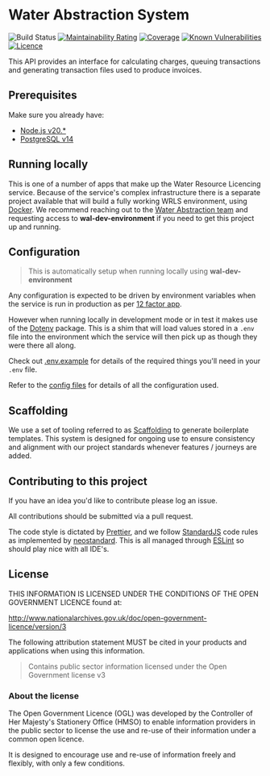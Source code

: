 # Water Abstraction System

![Build Status](https://github.com/DEFRA/water-abstraction-system/actions/workflows/ci.yml/badge.svg?branch=main)
[![Maintainability Rating](https://sonarcloud.io/api/project_badges/measure?project=DEFRA_water-abstraction-system&metric=sqale_rating)](https://sonarcloud.io/dashboard?id=DEFRA_water-abstraction-system)
[![Coverage](https://sonarcloud.io/api/project_badges/measure?project=DEFRA_water-abstraction-system&metric=coverage)](https://sonarcloud.io/dashboard?id=DEFRA_water-abstraction-system)
[![Known Vulnerabilities](https://snyk.io/test/github/DEFRA/water-abstraction-system/badge.svg)](https://snyk.io/test/github/DEFRA/water-abstraction-system)
[![Licence](https://img.shields.io/badge/Licence-OGLv3-blue.svg)](http://www.nationalarchives.gov.uk/doc/open-government-licence/version/3)

This API provides an interface for calculating charges, queuing transactions and generating transaction files used to produce invoices.

## Prerequisites

Make sure you already have:

- [Node.js v20.\*](https://nodejs.org/en/)
- [PostgreSQL v14](https://www.postgresql.org/)

## Running locally

This is one of a number of apps that make up the Water Resource Licencing service. Because of the service's complex infrastructure there is a separate project available that will build a fully working WRLS environment, using [Docker](https://docs.docker.com/get-docker/). We recommend reaching out to the [Water Abstraction team](https://github.com/orgs/DEFRA/teams/water-abstraction) and requesting access to **wal-dev-environment** if you need to get this project up and running.

## Configuration

> This is automatically setup when running locally using **wal-dev-environment**

Any configuration is expected to be driven by environment variables when the service is run in production as per [12 factor app](https://12factor.net/config).

However when running locally in development mode or in test it makes use of the [Dotenv](https://github.com/motdotla/dotenv) package. This is a shim that will load values stored in a `.env` file into the environment which the service will then pick up as though they were there all along.

Check out [.env.example](/.env.example) for details of the required things you'll need in your `.env` file.

Refer to the [config files](config) for details of all the configuration used.

## Scaffolding

We use a set of tooling referred to as [Scaffolding](templates/README.md) to generate boilerplate templates. This system is designed for ongoing use to ensure consistency and alignment with our project standards whenever features / journeys are added.

## Contributing to this project

If you have an idea you'd like to contribute please log an issue.

All contributions should be submitted via a pull request.

The code style is dictated by [Prettier](https://prettier.io/), and we follow [StandardJS](https://standardjs.com/) code rules as implemented by [neostandard](https://github.com/neostandard/neostandard). This is all managed through [ESLint](https://eslint.org/) so should play nice with all IDE's.

## License

THIS INFORMATION IS LICENSED UNDER THE CONDITIONS OF THE OPEN GOVERNMENT LICENCE found at:

<http://www.nationalarchives.gov.uk/doc/open-government-licence/version/3>

The following attribution statement MUST be cited in your products and applications when using this information.

> Contains public sector information licensed under the Open Government license v3

### About the license

The Open Government Licence (OGL) was developed by the Controller of Her Majesty's Stationery Office (HMSO) to enable information providers in the public sector to license the use and re-use of their information under a common open licence.

It is designed to encourage use and re-use of information freely and flexibly, with only a few conditions.
